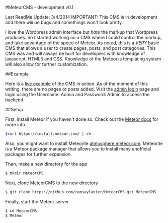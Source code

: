 #MeteorCMS - development v0.1

Last ReadMe Update: 3/4/2014
IMPORTANT: This CMS is in development and there *will* be bugs and somethings won't look pretty.

I love the Wordpress admin interface but *hate* the markup that Wordpress produces. So I started working on a CMS where I could control the markup, and take advantage of the speed of Meteor. As noted, this is a *VERY* basic CMS that allows a user to create pages, posts, and post categories. This CMS was and will always be built for developers with knowledge of javascript, HTML5 and CSS. Knowledge of the Meteor.js templating system will also allow for further customization.

##Example

Here is a [live example](http://ramsay.meteor.com/) of the CMS in action. As of the moment of this writing, there are no pages or posts added. Visit the [admin login](http://ramsay.meteor.com/admin) page and login using the Username: Admin and Password: Admin to access the backend. 

##Setup

First, install Meteor if you haven't done so. Check out the [Meteor docs](http://docs.meteor.com/) for more info.

```bash
$curl https://install.meteor.com/ | sh
```
Also, you might want to install Meteorite [atmosphere.meteor.com](https://atmosphere.meteor.com). Meteorite is a Meteor package manager that allows you to install many unofficial packages for further expansion.

Then, make a new directory for the app
```bash
$ mkdir MeteorCMS
```

Next, clone MeteorCMS to the new directory

```bash
$ git clone https://github.com/ramsaylanier/MeteorCMS.git MeteorCMS
```

Finally, start the Meteor server
```bash
$ cd MeteorCMS
$ Meteor
```







